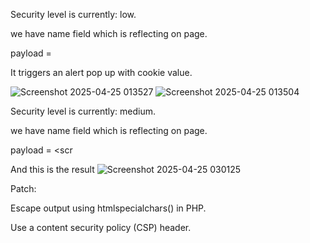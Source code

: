 Security level is currently: low.

we have name field which is reflecting on page.

payload = <script>alert(1)</script>

It triggers an alert pop up with cookie value.

![Screenshot 2025-04-25 013527](https://github.com/user-attachments/assets/be51887b-d633-477e-9418-72a2d3ad989f)
![Screenshot 2025-04-25 013504](https://github.com/user-attachments/assets/5c67186e-7063-430d-bb7f-a35c84d34232)

Security level is currently: medium.

we have name field which is reflecting on page.

payload = <scr<script>ipt>alert(1)</script>

And this is the result
![Screenshot 2025-04-25 030125](https://github.com/user-attachments/assets/92186498-5e1d-4b6a-b022-2d5e81b275cf)


Patch:

Escape output using htmlspecialchars() in PHP.

Use a content security policy (CSP) header.

